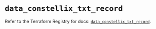 # `data_constellix_txt_record`

Refer to the Terraform Registry for docs: [`data_constellix_txt_record`](https://registry.terraform.io/providers/constellix/constellix/0.4.6/docs/data-sources/txt_record).
